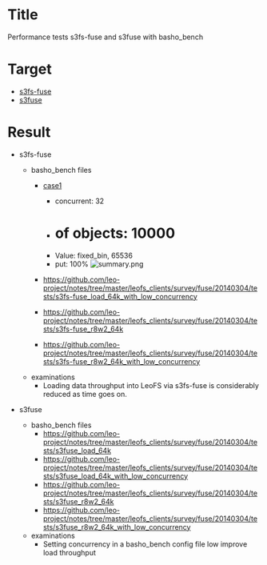 Title
=====
Performance tests s3fs-fuse and s3fuse with basho_bench

Target
======
* [s3fs-fuse](https://github.com/s3fs-fuse/s3fs-fuse)
* [s3fuse](https://code.google.com/p/s3fuse/)

Result
======
* s3fs-fuse
    * basho_bench files 
        * [case1](https://github.com/leo-project/notes/tree/master/leofs_clients/survey/fuse/20140304/tests/s3fs-fuse_load_64k)
            * concurrent: 32
            * # of objects: 10000
            * Value: fixed_bin, 65536
            * put: 100%
![summary.png](https://raw.github.com/leo-project/notes/master/leofs_clients/survey/fuse/20140304/tests/s3fs-fuse_load_64k/summary.png)
        
        * https://github.com/leo-project/notes/tree/master/leofs_clients/survey/fuse/20140304/tests/s3fs-fuse_load_64k_with_low_concurrency
        * https://github.com/leo-project/notes/tree/master/leofs_clients/survey/fuse/20140304/tests/s3fs-fuse_r8w2_64k
        * https://github.com/leo-project/notes/tree/master/leofs_clients/survey/fuse/20140304/tests/s3fs-fuse_r8w2_64k_with_low_concurrency
    *  examinations
        * Loading data throughput into LeoFS via s3fs-fuse is considerably reduced as time goes on.

* s3fuse
    * basho_bench files 
        * https://github.com/leo-project/notes/tree/master/leofs_clients/survey/fuse/20140304/tests/s3fuse_load_64k
        * https://github.com/leo-project/notes/tree/master/leofs_clients/survey/fuse/20140304/tests/s3fuse_load_64k_with_low_concurrency
        * https://github.com/leo-project/notes/tree/master/leofs_clients/survey/fuse/20140304/tests/s3fuse_r8w2_64k
        * https://github.com/leo-project/notes/tree/master/leofs_clients/survey/fuse/20140304/tests/s3fuse_r8w2_64k_with_low_concurrency
    *  examinations
        * Setting concurrency in a basho_bench config file low improve load throughput  

